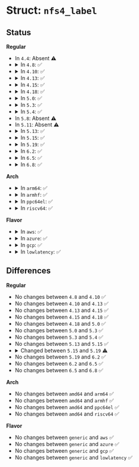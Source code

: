 # Struct: <code>nfs4_label</code>

## Status
<b>Regular</b>
<ul>
<li>
In <code>4.4</code>: Absent ⚠️
</li>
<li>
<details>
<summary>In <code>4.8</code>: ✅</summary>

```c
struct nfs4_label {
    uint32_t lfs;
    uint32_t pi;
    u32 len;
    char *label;
};
```
</details>
</li>
<li>
<details>
<summary>In <code>4.10</code>: ✅</summary>

```c
struct nfs4_label {
    uint32_t lfs;
    uint32_t pi;
    u32 len;
    char *label;
};
```
</details>
</li>
<li>
<details>
<summary>In <code>4.13</code>: ✅</summary>

```c
struct nfs4_label {
    uint32_t lfs;
    uint32_t pi;
    u32 len;
    char *label;
};
```
</details>
</li>
<li>
<details>
<summary>In <code>4.15</code>: ✅</summary>

```c
struct nfs4_label {
    uint32_t lfs;
    uint32_t pi;
    u32 len;
    char *label;
};
```
</details>
</li>
<li>
<details>
<summary>In <code>4.18</code>: ✅</summary>

```c
struct nfs4_label {
    uint32_t lfs;
    uint32_t pi;
    u32 len;
    char *label;
};
```
</details>
</li>
<li>
<details>
<summary>In <code>5.0</code>: ✅</summary>

```c
struct nfs4_label {
    uint32_t lfs;
    uint32_t pi;
    u32 len;
    char *label;
};
```
</details>
</li>
<li>
<details>
<summary>In <code>5.3</code>: ✅</summary>

```c
struct nfs4_label {
    uint32_t lfs;
    uint32_t pi;
    u32 len;
    char *label;
};
```
</details>
</li>
<li>
<details>
<summary>In <code>5.4</code>: ✅</summary>

```c
struct nfs4_label {
    uint32_t lfs;
    uint32_t pi;
    u32 len;
    char *label;
};
```
</details>
</li>
<li>
In <code>5.8</code>: Absent ⚠️
</li>
<li>
In <code>5.11</code>: Absent ⚠️
</li>
<li>
<details>
<summary>In <code>5.13</code>: ✅</summary>

```c
struct nfs4_label {
    uint32_t lfs;
    uint32_t pi;
    u32 len;
    char *label;
};
```
</details>
</li>
<li>
<details>
<summary>In <code>5.15</code>: ✅</summary>

```c
struct nfs4_label {
    uint32_t lfs;
    uint32_t pi;
    u32 len;
    char *label;
};
```
</details>
</li>
<li>
<details>
<summary>In <code>5.19</code>: ✅</summary>

```c
struct nfs4_label {
    uint32_t lfs;
    uint32_t pi;
    struct lsmcontext lsmctx;
};
```
</details>
</li>
<li>
<details>
<summary>In <code>6.2</code>: ✅</summary>

```c
struct nfs4_label {
    uint32_t lfs;
    uint32_t pi;
    struct lsmcontext lsmctx;
};
```
</details>
</li>
<li>
<details>
<summary>In <code>6.5</code>: ✅</summary>

```c
struct nfs4_label {
    uint32_t lfs;
    uint32_t pi;
    struct lsmcontext lsmctx;
};
```
</details>
</li>
<li>
<details>
<summary>In <code>6.8</code>: ✅</summary>

```c
struct nfs4_label {
    uint32_t lfs;
    uint32_t pi;
    struct lsmcontext lsmctx;
};
```
</details>
</li>
</ul>
<b>Arch</b>
<ul>
<li>
<details>
<summary>In <code>arm64</code>: ✅</summary>

```c
struct nfs4_label {
    uint32_t lfs;
    uint32_t pi;
    u32 len;
    char *label;
};
```
</details>
</li>
<li>
<details>
<summary>In <code>armhf</code>: ✅</summary>

```c
struct nfs4_label {
    uint32_t lfs;
    uint32_t pi;
    u32 len;
    char *label;
};
```
</details>
</li>
<li>
<details>
<summary>In <code>ppc64el</code>: ✅</summary>

```c
struct nfs4_label {
    uint32_t lfs;
    uint32_t pi;
    u32 len;
    char *label;
};
```
</details>
</li>
<li>
<details>
<summary>In <code>riscv64</code>: ✅</summary>

```c
struct nfs4_label {
    uint32_t lfs;
    uint32_t pi;
    u32 len;
    char *label;
};
```
</details>
</li>
</ul>
<b>Flavor</b>
<ul>
<li>
<details>
<summary>In <code>aws</code>: ✅</summary>

```c
struct nfs4_label {
    uint32_t lfs;
    uint32_t pi;
    u32 len;
    char *label;
};
```
</details>
</li>
<li>
<details>
<summary>In <code>azure</code>: ✅</summary>

```c
struct nfs4_label {
    uint32_t lfs;
    uint32_t pi;
    u32 len;
    char *label;
};
```
</details>
</li>
<li>
<details>
<summary>In <code>gcp</code>: ✅</summary>

```c
struct nfs4_label {
    uint32_t lfs;
    uint32_t pi;
    u32 len;
    char *label;
};
```
</details>
</li>
<li>
<details>
<summary>In <code>lowlatency</code>: ✅</summary>

```c
struct nfs4_label {
    uint32_t lfs;
    uint32_t pi;
    u32 len;
    char *label;
};
```
</details>
</li>
</ul>

## Differences
<b>Regular</b>
<ul>
<li>
No changes between <code>4.8</code> and <code>4.10</code> ✅
</li>
<li>
No changes between <code>4.10</code> and <code>4.13</code> ✅
</li>
<li>
No changes between <code>4.13</code> and <code>4.15</code> ✅
</li>
<li>
No changes between <code>4.15</code> and <code>4.18</code> ✅
</li>
<li>
No changes between <code>4.18</code> and <code>5.0</code> ✅
</li>
<li>
No changes between <code>5.0</code> and <code>5.3</code> ✅
</li>
<li>
No changes between <code>5.3</code> and <code>5.4</code> ✅
</li>
<li>
No changes between <code>5.13</code> and <code>5.15</code> ✅
</li>
<li>
<details>
<summary>Changed between <code>5.15</code> and <code>5.19</code> ⚠️</summary>
<ul>
<li>
<b>Field added. </b>
<code>struct lsmcontext lsmctx</code>
</li>
<li>
<b>Field removed. </b>
<code>u32 len</code>
</li>
<li>
<b>Field removed. </b>
<code>char *label</code>
</li>
</ul>
</details>
</li>
<li>
No changes between <code>5.19</code> and <code>6.2</code> ✅
</li>
<li>
No changes between <code>6.2</code> and <code>6.5</code> ✅
</li>
<li>
No changes between <code>6.5</code> and <code>6.8</code> ✅
</li>
</ul>
<b>Arch</b>
<ul>
<li>
No changes between <code>amd64</code> and <code>arm64</code> ✅
</li>
<li>
No changes between <code>amd64</code> and <code>armhf</code> ✅
</li>
<li>
No changes between <code>amd64</code> and <code>ppc64el</code> ✅
</li>
<li>
No changes between <code>amd64</code> and <code>riscv64</code> ✅
</li>
</ul>
<b>Flavor</b>
<ul>
<li>
No changes between <code>generic</code> and <code>aws</code> ✅
</li>
<li>
No changes between <code>generic</code> and <code>azure</code> ✅
</li>
<li>
No changes between <code>generic</code> and <code>gcp</code> ✅
</li>
<li>
No changes between <code>generic</code> and <code>lowlatency</code> ✅
</li>
</ul>
